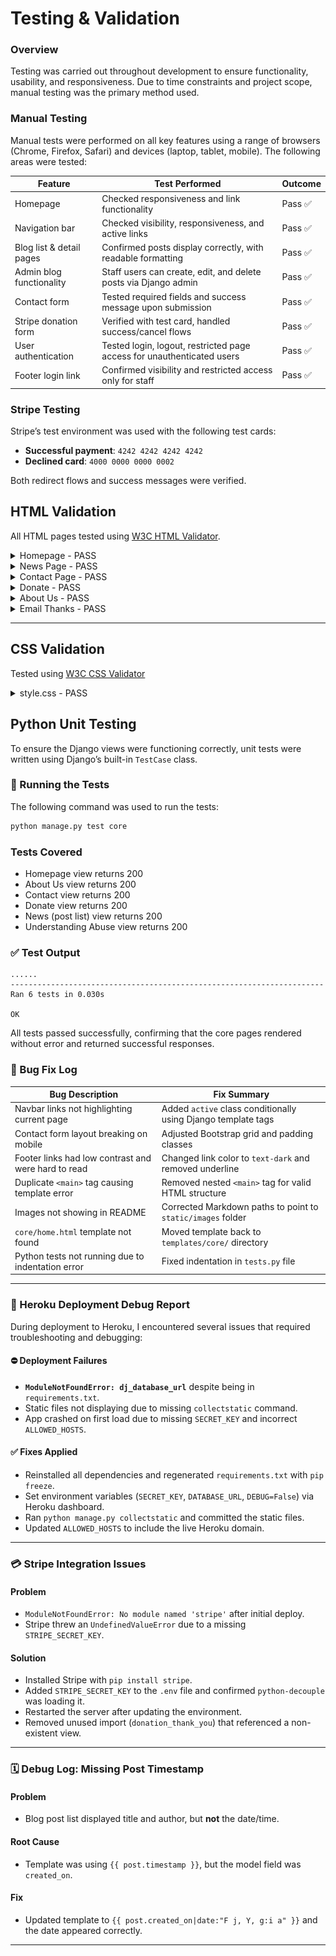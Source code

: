 # Testing & Validation

### Overview

Testing was carried out throughout development to ensure functionality, usability, and responsiveness. Due to time constraints and project scope, manual testing was the primary method used.

### Manual Testing

Manual tests were performed on all key features using a range of browsers (Chrome, Firefox, Safari) and devices (laptop, tablet, mobile). The following areas were tested:

| Feature                      | Test Performed                                                                 | Outcome        |
|-----------------------------|----------------------------------------------------------------------------------|----------------|
| Homepage                    | Checked responsiveness and link functionality                                   | Pass ✅         |
| Navigation bar              | Checked visibility, responsiveness, and active links                            | Pass ✅         |
| Blog list & detail pages    | Confirmed posts display correctly, with readable formatting                     | Pass ✅         |
| Admin blog functionality    | Staff users can create, edit, and delete posts via Django admin                 | Pass ✅         |
| Contact form                | Tested required fields and success message upon submission                      | Pass ✅         |
| Stripe donation form        | Verified with test card, handled success/cancel flows                           | Pass ✅         |
| User authentication         | Tested login, logout, restricted page access for unauthenticated users          | Pass ✅         |
| Footer login link           | Confirmed visibility and restricted access only for staff                       | Pass ✅         |

### Stripe Testing

Stripe’s test environment was used with the following test cards:

- **Successful payment**: `4242 4242 4242 4242`
- **Declined card**: `4000 0000 0000 0002`

Both redirect flows and success messages were verified.



## HTML Validation

All HTML pages tested using [W3C HTML Validator](https://validator.w3.org/).

<details>
<summary>Homepage - PASS</summary>

<img src="swa/static/images/home-html.png" alt="Homepage HTML validation screenshot">

</details>

<details>
<summary>News Page - PASS </summary>

![News HTML Valid Screenshot](swa/static/images/news-html.png)

</details>

<details>
<summary>Contact Page - PASS</summary>

![Contact HTML Valid Screenshot](swa/static/images/contact-html.png)

</details>

<details>
<summary>Donate - PASS</summary>

![Donate HTML Valid Screenshot](swa/static/images/donate-html.png)

</details>

<details>
<summary>About Us - PASS</summary>

![About us HTML Valid Screenshot](swa/static/images/about-us-html.png)

</details>

<details>
<summary>Email Thanks - PASS</summary>

![Email Thanks us HTML Valid Screenshot](swa/static/images/email-thanks-html.png)

</details>




---

## CSS Validation

Tested using [W3C CSS Validator](https://jigsaw.w3.org/css-v)
<details>
<summary>style.css - PASS</summary>

![CSS Valid Screenshot](swa/static/images/css.png)

</details>

## Python Unit Testing

To ensure the Django views were functioning correctly, unit tests were written using Django’s built-in `TestCase` class.

### 🔧 Running the Tests

The following command was used to run the tests:

```bash
python manage.py test core
```

### Tests Covered

- Homepage view returns 200  
- About Us view returns 200  
- Contact view returns 200  
- Donate view returns 200  
- News (post list) view returns 200  
- Understanding Abuse view returns 200  

### ✅ Test Output

```
......
----------------------------------------------------------------------
Ran 6 tests in 0.030s

OK
```

All tests passed successfully, confirming that the core pages rendered without error and returned successful responses.


### 🐞 Bug Fix Log

| Bug Description                                               | Fix Summary                                                   |
|---------------------------------------------------------------|---------------------------------------------------------------|
| Navbar links not highlighting current page                    | Added `active` class conditionally using Django template tags |
| Contact form layout breaking on mobile                        | Adjusted Bootstrap grid and padding classes                   |
| Footer links had low contrast and were hard to read           | Changed link color to `text-dark` and removed underline       |
| Duplicate `<main>` tag causing template error                 | Removed nested `<main>` tag for valid HTML structure          |
| Images not showing in README                                  | Corrected Markdown paths to point to `static/images` folder   |
| `core/home.html` template not found                           | Moved template back to `templates/core/` directory            |
| Python tests not running due to indentation error             | Fixed indentation in `tests.py` file                          |

---

### 🚀 Heroku Deployment Debug Report

During deployment to Heroku, I encountered several issues that required troubleshooting and debugging:

#### ⛔ Deployment Failures
- **`ModuleNotFoundError: dj_database_url`** despite being in `requirements.txt`.
- Static files not displaying due to missing `collectstatic` command.
- App crashed on first load due to missing `SECRET_KEY` and incorrect `ALLOWED_HOSTS`.

#### ✅ Fixes Applied
- Reinstalled all dependencies and regenerated `requirements.txt` with `pip freeze`.
- Set environment variables (`SECRET_KEY`, `DATABASE_URL`, `DEBUG=False`) via Heroku dashboard.
- Ran `python manage.py collectstatic` and committed the static files.
- Updated `ALLOWED_HOSTS` to include the live Heroku domain.

---

### 💳 Stripe Integration Issues

#### Problem
- `ModuleNotFoundError: No module named 'stripe'` after initial deploy.
- Stripe threw an `UndefinedValueError` due to a missing `STRIPE_SECRET_KEY`.

#### Solution
- Installed Stripe with `pip install stripe`.
- Added `STRIPE_SECRET_KEY` to the `.env` file and confirmed `python-decouple` was loading it.
- Restarted the server after updating the environment.
- Removed unused import (`donation_thank_you`) that referenced a non-existent view.

---

### 🗓️ Debug Log: Missing Post Timestamp

#### Problem
- Blog post list displayed title and author, but **not** the date/time.

#### Root Cause
- Template was using `{{ post.timestamp }}`, but the model field was `created_on`.

#### Fix
- Updated template to `{{ post.created_on|date:"F j, Y, g:i a" }}` and the date appeared correctly.

---
